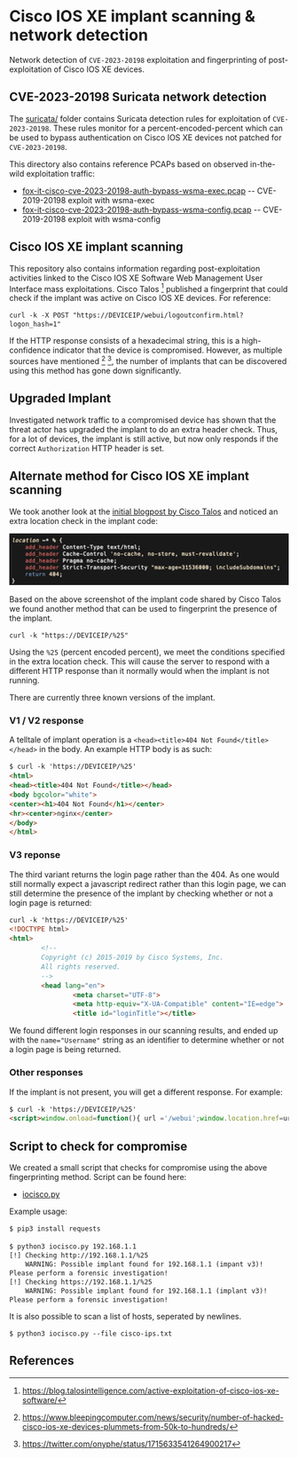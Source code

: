 # Cisco IOS XE implant scanning & network detection
Network detection of `CVE-2023-20198` exploitation and fingerprinting of post-exploitation of Cisco IOS XE devices.

## CVE-2023-20198 Suricata network detection
The [suricata/](suricata/) folder contains Suricata detection rules for exploitation of `CVE-2023-20198`. These rules monitor for a percent-encoded-percent which can be used to bypass authentication on Cisco IOS XE devices not patched for `CVE-2023-20198`.

This directory also contains reference PCAPs based on observed in-the-wild exploitation traffic:

* [fox-it-cisco-cve-2023-20198-auth-bypass-wsma-exec.pcap](suricata/fox-it-cisco-cve-2023-20198-auth-bypass-wsma-exec.pcap?raw=true) -- CVE-2019-20198 exploit with wsma-exec
* [fox-it-cisco-cve-2023-20198-auth-bypass-wsma-config.pcap](suricata/fox-it-cisco-cve-2023-20198-auth-bypass-wsma-config.pcap?raw=true) -- CVE-2019-20198 exploit with wsma-config

## Cisco IOS XE implant scanning
This repository also contains information regarding post-exploitation activities linked to the Cisco IOS XE Software Web Management User Interface mass exploitations. Cisco Talos [^1] published a fingerprint that could check if the implant was active on Cisco IOS XE devices. For reference:

```shell
curl -k -X POST "https://DEVICEIP/webui/logoutconfirm.html?logon_hash=1"
```

If the HTTP response consists of a hexadecimal string, this is a high-confidence indicator that the device is compromised. However, as multiple sources have mentioned [^2] [^3], the number of implants that can be discovered using this method has gone down significantly.

## Upgraded Implant

Investigated network traffic to a compromised device has shown that the threat actor has upgraded the implant to do an extra header check.
Thus, for a lot of devices, the implant is still active, but now only responds if the correct `Authorization` HTTP header is set.

## Alternate method for Cisco IOS XE implant scanning

We took another look at the [initial blogpost by Cisco Talos](https://blog.talosintelligence.com/active-exploitation-of-cisco-ios-xe-software/) and noticed an extra location check in the implant code:

![implant-location-percent](implant-location-percent.png?raw=true "Extra location check")

Based on the above screenshot of the implant code shared by Cisco Talos we found another method that can be used to fingerprint the presence of the implant.

```shell
curl -k "https://DEVICEIP/%25"
```
Using the `%25` (percent encoded percent), we meet the conditions specified in the extra location check. This will cause the server to respond with a different HTTP response than it normally would when the implant is not running.

There are currently three known versions of the implant. 

### V1 / V2 response
A telltale of implant operation is a `<head><title>404 Not Found</title></head>` in the body. An example HTTP body is as such:

```html
$ curl -k 'https://DEVICEIP/%25'
<html>
<head><title>404 Not Found</title></head>
<body bgcolor="white">
<center><h1>404 Not Found</h1></center>
<hr><center>nginx</center>
</body>
</html>
```

### V3 reponse
The third variant returns the login page rather than the 404. As one would still normally expect a javascript redirect rather than this login page, we can still determine the presence of the implant by checking whether or not a login page is returned:

```html
curl -k 'https://DEVICEIP/%25'
<!DOCTYPE html>
<html>
        <!--
        Copyright (c) 2015-2019 by Cisco Systems, Inc.
        All rights reserved.
        -->
        <head lang="en">
                <meta charset="UTF-8">
                <meta http-equiv="X-UA-Compatible" content="IE=edge">
                <title id="loginTitle"></title>
```

We found different login responses in our scanning results, and ended up with the `name="Username"` string as an identifier to determine whether or not a login page is being returned.

###  Other responses
If the implant is not present, you will get a different response. For example:

```html
$ curl -k 'https://DEVICEIP/%25'
<script>window.onload=function(){ url ='/webui';window.location.href=url;}</script>
```

## Script to check for compromise

We created a small script that checks for compromise using the above fingerprinting method. Script can be found here:

 * [iocisco.py](iocisco.py)

Example usage:

```shell
$ pip3 install requests

$ python3 iocisco.py 192.168.1.1
[!] Checking http://192.168.1.1/%25
    WARNING: Possible implant found for 192.168.1.1 (impant v3)! Please perform a forensic investigation!
[!] Checking https://192.168.1.1/%25
    WARNING: Possible implant found for 192.168.1.1 (implant v3)! Please perform a forensic investigation!
```

It is also possible to scan a list of hosts, seperated by newlines.

```shell
$ python3 iocisco.py --file cisco-ips.txt
```

## References

[^1]: https://blog.talosintelligence.com/active-exploitation-of-cisco-ios-xe-software/
[^2]: https://www.bleepingcomputer.com/news/security/number-of-hacked-cisco-ios-xe-devices-plummets-from-50k-to-hundreds/
[^3]: https://twitter.com/onyphe/status/1715633541264900217

